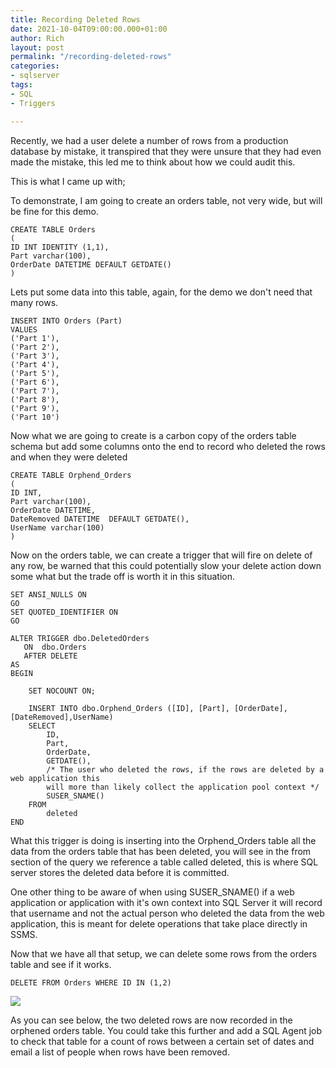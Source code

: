 ```yaml
---
title: Recording Deleted Rows
date: 2021-10-04T09:00:00.000+01:00
author: Rich
layout: post
permalink: "/recording-deleted-rows"
categories:
- sqlserver
tags:
- SQL
- Triggers

---
```

Recently, we had a user delete a number of rows from a production database by mistake, it transpired that they were unsure that they had even made the mistake, this led me to think about how we could audit this. 

<!--more-->

This is what I came up with;

To demonstrate, I am going to create an orders table, not very wide, but will be fine for this demo.

```
CREATE TABLE Orders
(
ID INT IDENTITY (1,1),
Part varchar(100),
OrderDate DATETIME DEFAULT GETDATE()
)
```

Lets put some data into this table, again, for the demo we don't need that many rows.

```
INSERT INTO Orders (Part)
VALUES
('Part 1'),
('Part 2'),
('Part 3'),
('Part 4'),
('Part 5'),
('Part 6'),
('Part 7'),
('Part 8'),
('Part 9'),
('Part 10')
```

Now what we are going to create is a carbon copy of the orders table schema but add some columns onto the end to record who deleted the rows and when they were deleted 

```
CREATE TABLE Orphend_Orders
(
ID INT,
Part varchar(100),
OrderDate DATETIME,
DateRemoved DATETIME  DEFAULT GETDATE(),
UserName varchar(100)
)
```

Now on the orders table, we can create a trigger that will fire on delete of any row, be warned that this could potentially slow your delete action down some what but the trade off is worth it in this situation.

```
SET ANSI_NULLS ON
GO
SET QUOTED_IDENTIFIER ON
GO

ALTER TRIGGER dbo.DeletedOrders
   ON  dbo.Orders
   AFTER DELETE
AS 
BEGIN

	SET NOCOUNT ON;

    INSERT INTO dbo.Orphend_Orders ([ID], [Part], [OrderDate], [DateRemoved],UserName)
	SELECT 
		ID,
		Part,
		OrderDate,
		GETDATE(),
		/* The user who deleted the rows, if the rows are deleted by a web application this
		will more than likely collect the application pool context */
		SUSER_SNAME()
	FROM 
		deleted
END
```

What this trigger is doing is inserting into the Orphend_Orders table all the data from the orders table that has been deleted, you will see in the from section of the query we reference a table called deleted, this is where SQL server stores the deleted data before it is committed. 

One other thing to be aware of when using SUSER_SNAME() if a web application or application with it's own context into SQL Server it will record that username and not the actual person who deleted the data from the web application, this is meant for delete operations that take place directly in SSMS.

Now that we have all that setup, we can delete some rows from the orders table and see if it works. 

```
DELETE FROM Orders WHERE ID IN (1,2)
```

![](/img/deleted-rows.png)

As you can see below, the two deleted rows are now recorded in the orphened orders table. You could take this further and add a SQL Agent job to check that table for a count of rows between a certain set of dates and email a list of people when rows have been removed.